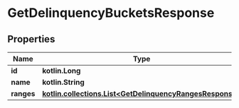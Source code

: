 
# GetDelinquencyBucketsResponse

## Properties
| Name | Type | Description | Notes |
| ------------ | ------------- | ------------- | ------------- |
| **id** | **kotlin.Long** |  |  [optional] |
| **name** | **kotlin.String** |  |  [optional] |
| **ranges** | [**kotlin.collections.List&lt;GetDelinquencyRangesResponse&gt;**](GetDelinquencyRangesResponse.md) |  |  [optional] |



